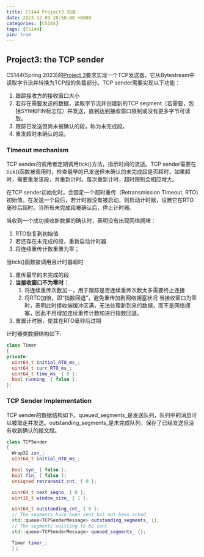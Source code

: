 ```yaml
---
title: CS144 Project3 总结
date: 2023-12-09 20:50:00 +0800
categories: [CS144]
tags: [CS144]
pin: true
---
```


## Project3: the TCP sender
CS144(Spring 2023)的[Project 3](https://cs144.github.io/assignments/check3.pdf)要求实现一个TCP发送器，它从Bytestream中读取字节流并转换为TCP段的负载部分。TCP sender需要实现以下功能：
1. 跟踪接收方的接收窗口大小
2. 若存在需要发送的数据，读取字节流并创建新的TCP segment（若需要，包括SYN和FIN标志位）并发送，直到达到接收窗口限制或没有更多字节可读取。
3. 跟踪已发送但尚未被确认的段，称为未完成段。
4. 重发超时未确认的段。

### Timeout mechanism
TCP sender的调用者定期调用tick()方法，指示时间的流逝。TCP sender需要在tick()函数被调用时，检查最早的已发送但未确认的未完成段是否超时，如果超时，需要重发该段，并重新计时。每次重新计时，超时限制会相应增大。

在TCP sender初始化时，会固定一个超时重传（Retransmission Timeout, RTO）初始值。在发送一个段后，若计时器没有被启动，则启动计时器，设置它在RTO毫秒后超时。当所有未完成段被确认后，停止计时器。

当收到一个成功接收新数据的确认时，表明没有出现网络拥堵：
1. RTO恢复到初始值
2. 若还存在未完成的段，重新启动计时器
3. 将连续重传计数重置为零；

当tick()函数被调用且计时器超时
1. 重传最早的未完成的段
2. **当接收窗口不为零时：**
   1. 将连续重传次数加一，用于跟踪是否连续重传次数太多需要终止连接
   2. 将RTO加倍，即“指数回退”，避免重传加剧网络拥塞状况
  当接收窗口为零时，表明此时接收端缓冲区满，无法处理新到来的数据，而不是网络拥塞，因此不用增加连续重传计数和进行指数回退。
3. 重置计时器，使其在RTO毫秒后过期

计时器类数据结构如下: 
```cpp
class Timer
{
private:
  uint64_t initial_RTO_ms_;
  uint64_t curr_RTO_ms_;
  uint64_t time_ms_ { 0 };
  bool running_ { false };
};

```

### TCP Sender Implementation
TCP sender的数据结构如下。queued_segments_是发送队列，队列中的消息可以被取走并发送。outstanding_segments_是未完成队列，保存了已经发送但没有收到确认的报文段。

```cpp
class TCPSender
{
  Wrap32 isn_;
  uint64_t initial_RTO_ms_;

  bool syn_ { false };
  bool fin_ { false };
  unsigned retransmit_cnt_ { 0 };

  uint64_t next_seqno_ { 0 };
  uint16_t window_size_ { 1 };

  uint64_t outstanding_cnt_ { 0 };
  // The segments have been sent but not been acked
  std::queue<TCPSenderMessage> outstanding_segments_ {};  
  // The segments waitting to be sent
  std::queue<TCPSenderMessage> queued_segments_ {};

  Timer timer_;
  }；

```